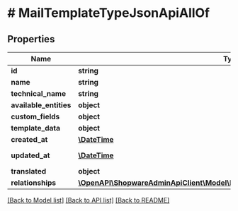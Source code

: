 # # MailTemplateTypeJsonApiAllOf

## Properties

Name | Type | Description | Notes
------------ | ------------- | ------------- | -------------
**id** | **string** |  | [optional]
**name** | **string** |  |
**technical_name** | **string** |  |
**available_entities** | **object** |  | [optional]
**custom_fields** | **object** |  | [optional]
**template_data** | **object** |  | [optional]
**created_at** | [**\DateTime**](\DateTime.md) |  | [readonly]
**updated_at** | [**\DateTime**](\DateTime.md) |  | [optional] [readonly]
**translated** | **object** |  | [optional]
**relationships** | [**\OpenAPI\ShopwareAdminApiClient\Model\MailTemplateTypeJsonApiAllOfRelationships**](MailTemplateTypeJsonApiAllOfRelationships.md) |  | [optional]

[[Back to Model list]](../../README.md#models) [[Back to API list]](../../README.md#endpoints) [[Back to README]](../../README.md)
